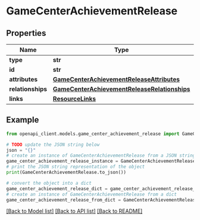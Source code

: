 # GameCenterAchievementRelease


## Properties

Name | Type | Description | Notes
------------ | ------------- | ------------- | -------------
**type** | **str** |  | 
**id** | **str** |  | 
**attributes** | [**GameCenterAchievementReleaseAttributes**](GameCenterAchievementReleaseAttributes.md) |  | [optional] 
**relationships** | [**GameCenterAchievementReleaseRelationships**](GameCenterAchievementReleaseRelationships.md) |  | [optional] 
**links** | [**ResourceLinks**](ResourceLinks.md) |  | [optional] 

## Example

```python
from openapi_client.models.game_center_achievement_release import GameCenterAchievementRelease

# TODO update the JSON string below
json = "{}"
# create an instance of GameCenterAchievementRelease from a JSON string
game_center_achievement_release_instance = GameCenterAchievementRelease.from_json(json)
# print the JSON string representation of the object
print(GameCenterAchievementRelease.to_json())

# convert the object into a dict
game_center_achievement_release_dict = game_center_achievement_release_instance.to_dict()
# create an instance of GameCenterAchievementRelease from a dict
game_center_achievement_release_from_dict = GameCenterAchievementRelease.from_dict(game_center_achievement_release_dict)
```
[[Back to Model list]](../README.md#documentation-for-models) [[Back to API list]](../README.md#documentation-for-api-endpoints) [[Back to README]](../README.md)


